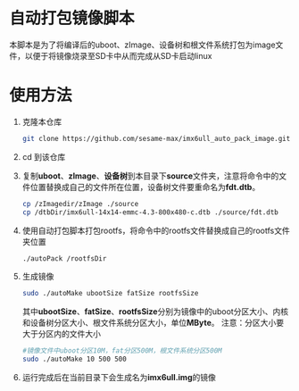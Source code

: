 # 自动打包镜像脚本

本脚本是为了将编译后的uboot、zImage、设备树和根文件系统打包为image文件，以便于将镜像烧录至SD卡中从而完成从SD卡启动linux
# 使用方法
1. 克隆本仓库
   ```bash
   git clone https://github.com/sesame-max/imx6ull_auto_pack_image.git
   ```
2. cd 到该仓库
3. 复制**uboot**、**zImage**、**设备树**到本目录下**source**文件夹，注意将命令中的文件位置替换成自己的文件所在位置，设备树文件要重命名为**fdt.dtb**。
   ```bash
   cp /zImagedir/zImage ./source
   cp /dtbDir/imx6ull-14x14-emmc-4.3-800x480-c.dtb ./source/fdt.dtb
   ```
4. 使用自动打包脚本打包rootfs，将命令中的rootfs文件替换成自己的rootfs文件夹位置
   ```bash
   ./autoPack /rootfsDir
   ```
5. 生成镜像
   ```bash
   sudo ./autoMake ubootSize fatSize rootfsSize
   ```
   其中**ubootSize**、**fatSize**、**rootfsSize**分别为镜像中的uboot分区大小、内核和设备树分区大小、根文件系统分区大小，单位**MByte**。
   注意：分区大小要大于分区内的文件大小

   ```bash
   #镜像文件中uboot分区10M，fat分区500M，根文件系统分区500M
   sudo ./autoMake 10 500 500
   ```
6. 运行完成后在当前目录下会生成名为**imx6ull.img**的镜像

